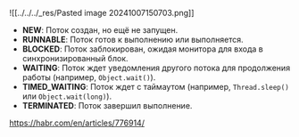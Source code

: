 ![[../../../_res/Pasted image 20241007150703.png]]

- **NEW**: Поток создан, но ещё не запущен.
- **RUNNABLE**: Поток готов к выполнению или выполняется.
- **BLOCKED**: Поток заблокирован, ожидая монитора для входа в синхронизированный блок.
- **WAITING**: Поток ждет уведомления другого потока для продолжения работы (например, `Object.wait()`).
- **TIMED_WAITING**: Поток ждет с таймаутом (например, `Thread.sleep()` или `Object.wait(long)`).
- **TERMINATED**: Поток завершил выполнение.

https://habr.com/en/articles/776914/
